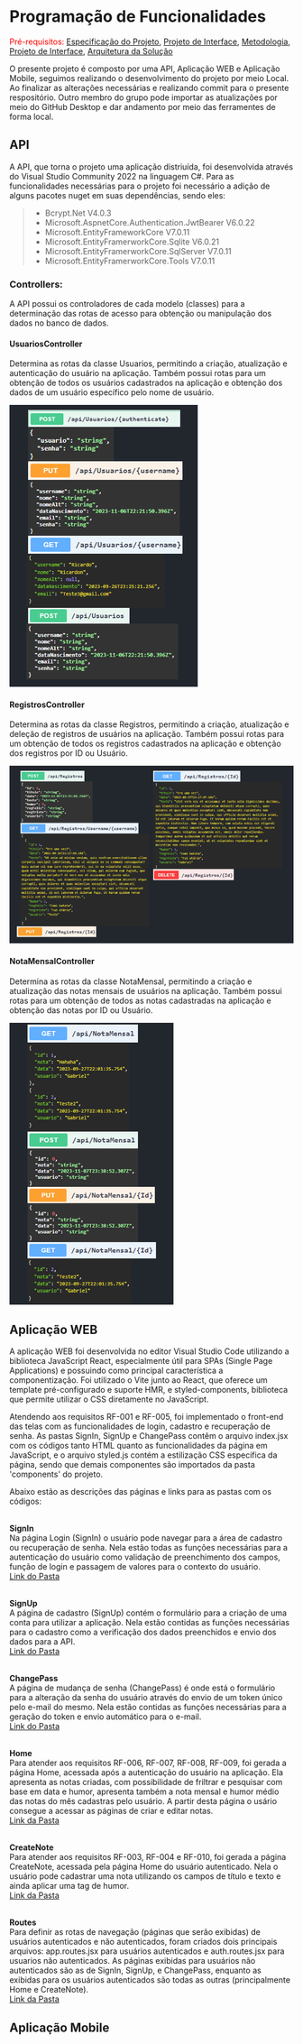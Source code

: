 # Programação de Funcionalidades

<span style="color:red">Pré-requisitos: <a href="2-Especificação do Projeto.md"> Especificação do Projeto</a></span>, <a href="3-Projeto de Interface.md"> Projeto de Interface</a>, <a href="4-Metodologia.md"> Metodologia</a>, <a href="3-Projeto de Interface.md"> Projeto de Interface</a>, <a href="5-Arquitetura da Solução.md"> Arquitetura da Solução</a>

O presente projeto é composto por uma API, Aplicação WEB e Aplicação Mobile, seguimos realizando o desenvolvimento do projeto por meio Local. Ao finalizar as alterações necessárias e realizando commit para o presente respositório. Outro membro do grupo pode importar as atualizações por meio do GitHub Desktop e dar andamento por meio das ferramentes de forma local.

## API
A API, que torna o projeto uma aplicação distriuída, foi desenvolvida através do Visual Studio Community 2022 na linguagem C#. Para as funcionalidades necessárias para o projeto foi necessário a adição de alguns pacotes nuget em suas dependências, sendo eles:

> - Bcrypt.Net V4.0.3
> - Microsoft.AspnetCore.Authentication.JwtBearer V6.0.22
> - Microsoft.EntityFrameworkCore V7.0.11
> - Microsoft.EntityFramerworkCore.Sqlite V6.0.21
> - Microsoft.EntityFramerworkCore.SqlServer V7.0.11
> - Microsoft.EntityFramerworkCore.Tools V7.0.11

<h3>Controllers:</h3>
A API possui os controladores de cada modelo (classes) para a determinação das rotas de acesso para obtenção ou manipulação dos dados no banco de dados. <br>

<h4>UsuariosController</h4>
Determina as rotas da classe Usuarios, permitindo a criação, atualização e autenticação do usuário na aplicação.
Também possui rotas para um obtenção de todos os usuários cadastrados na aplicação e obtenção dos dados de um usuário específico pelo nome de usuário.

![Usuarios Controller](img/UsuariosControllers.png)

<h4>RegistrosController</h4>
Determina as rotas da classe Registros, permitindo a criação, atualização e deleção de registros de usuários na aplicação.
Também possui rotas para um obtenção de todos os registros cadastrados na aplicação e obtenção dos registros por ID ou Usuário.

![Registros Controller](img/RegistrosControllers.png)

<h4>NotaMensalController</h4>
Determina as rotas da classe NotaMensal, permitindo a criação e atualização das notas mensais de usuários na aplicação.
Também possui rotas para um obtenção de todos as notas cadastradas na aplicação e obtenção das notas por ID ou Usuário.

![NotaMensal Controller](img/NotaMensalControllers.png)

## Aplicação WEB

A aplicação WEB foi desenvolvida no editor Visual Studio Code utilizando a biblioteca JavaScript React, especialmente útil para SPAs (Single Page Applications) e possuindo como principal característica a componentização. Foi utilizado o Vite junto ao React, que oferece um template pré-configurado e suporte HMR, e styled-components, biblioteca que permite utilizar o CSS diretamente no JavaScript.

Atendendo aos requisitos RF-001	e RF-005, foi implementado o front-end das telas com as funcionalidades de login, cadastro e recuperação de senha. As pastas  SignIn, SignUp e ChangePass contêm o arquivo index.jsx com os códigos tanto HTML quanto as funcionalidades da página em JavaScript, e o arquivo styled.js contém a estilização CSS especifica da página, sendo que demais componentes são importados da pasta 'components' do projeto.
 
Abaixo estão as descrições das páginas e links para as pastas com os códigos:

<br>**SignIn** <br>
Na página Login (SignIn) o usuário pode navegar para a área de cadastro ou recuperação de senha. Nela estão todas as funções necessárias para a autenticação do usuário como validação de preenchimento dos campos, função de login e passagem de valores para o contexto do usuário.
<br><a href="https://github.com/ICEI-PUC-Minas-PMV-ADS/pmv-ads-2023-2-e4-proj-infra-t1-pmv-ads-2023-2-e4-projmoodtracker/tree/37bb5aea5ad3a452974193310e8784772907c4a3/src/WEB/MoodTracker_WEB/pages/SignIn
">Link do Pasta</a>

<br>**SignUp**<br>
A página de cadastro (SignUp) contém o formulário para a criação de uma conta para utilizar a aplicação. Nela estão contidas as funções necessárias para o cadastro como a verificação dos dados preenchidos e envio dos dados para a API.
<br><a href="https://github.com/ICEI-PUC-Minas-PMV-ADS/pmv-ads-2023-2-e4-proj-infra-t1-pmv-ads-2023-2-e4-projmoodtracker/tree/4a729f1d4f9ffa3c3dc8190d4a5011455154281a/src/WEB/MoodTracker_WEB/pages/SignUp">Link do Pasta</a>

<br>**ChangePass**<br>
A página de mudança de senha (ChangePass) é onde está o formulário para a alteração da senha do usuário através do envio de um token único pelo e-mail do mesmo. Nela estão contidas as funções necessárias para a geração do token e envio automático para o e-mail.
<br><a href="https://github.com/ICEI-PUC-Minas-PMV-ADS/pmv-ads-2023-2-e4-proj-infra-t1-pmv-ads-2023-2-e4-projmoodtracker/tree/4a729f1d4f9ffa3c3dc8190d4a5011455154281a/src/WEB/MoodTracker_WEB/pages/ChangePass">Link do Pasta</a>

<br>**Home**<br>
Para atender aos requisitos RF-006, RF-007, RF-008, RF-009, foi gerada a página Home, acessada após a autenticação do usuário na aplicação. Ela apresenta as notas criadas, com possibilidade de friltrar e pesquisar com base em data e humor, apresenta também a nota mensal e humor médio das notas do mês cadastras pelo usuário. A partir desta página o usário consegue a acessar as páginas de criar e editar notas.
<br><a href="https://github.com/ICEI-PUC-Minas-PMV-ADS/pmv-ads-2023-2-e4-proj-infra-t1-pmv-ads-2023-2-e4-projmoodtracker/tree/4a729f1d4f9ffa3c3dc8190d4a5011455154281a/src/WEB/MoodTracker_WEB/pages/Home">Link da Pasta</a>

<br>**CreateNote**<br>
Para atender aos requisitos RF-003, RF-004 e RF-010, foi gerada a página CreateNote, acessada pela página Home do usuário autenticado. Nela o usuário pode cadastrar uma nota utilizando os campos de título e texto e ainda aplicar uma tag de humor.
<br><a href="https://github.com/ICEI-PUC-Minas-PMV-ADS/pmv-ads-2023-2-e4-proj-infra-t1-pmv-ads-2023-2-e4-projmoodtracker/tree/4a729f1d4f9ffa3c3dc8190d4a5011455154281a/src/WEB/MoodTracker_WEB/pages/CreateNote">Link da Pasta</a>

<br>**Routes**<br>
Para definir as rotas de navegação (páginas que serão exibidas) de usuários autenticados e não autenticados, foram criados dois principais arquivos: app.routes.jsx para usuários autenticados e auth.routes.jsx para usuarios não autenticados. As páginas exibidas para usuários não autenticados são as de SignIn, SignUp, e ChangePass, enquanto as exibidas para os usuários autenticados são todas as outras (principalmente Home e CreateNote).
<br><a href="https://github.com/ICEI-PUC-Minas-PMV-ADS/pmv-ads-2023-2-e4-proj-infra-t1-pmv-ads-2023-2-e4-projmoodtracker/tree/4a729f1d4f9ffa3c3dc8190d4a5011455154281a/src/WEB/MoodTracker_WEB/routes">Link da Pasta</a>

## Aplicação Mobile
